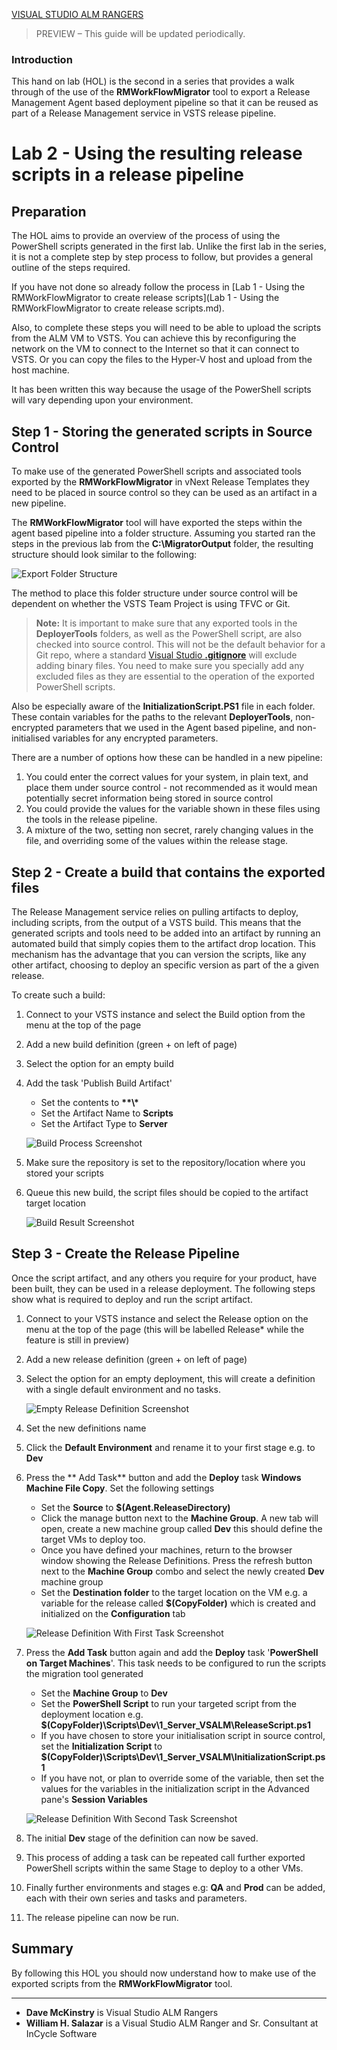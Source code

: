 [VISUAL STUDIO ALM RANGERS](http://aka.ms/vsaraboutus)
> PREVIEW – This guide will be updated periodically.

### Introduction ###

This hand on lab (HOL) is the second in a series that provides a walk through of the use of the **RMWorkFlowMigrator** tool to export a Release Management Agent based deployment pipeline so that it can be reused as part of a Release Management service in VSTS release pipeline.

# Lab 2 - Using the resulting release scripts in a release pipeline #
 
## Preparation ##
The HOL aims to provide an overview of the process of using the PowerShell scripts generated in the first lab. Unlike the first lab in the series, it is not a complete step by step process to follow, but provides a general outline of the steps required. 

If you have not done so already follow the process in [Lab 1 - Using the RMWorkFlowMigrator to create release scripts](Lab 1 - Using the RMWorkFlowMigrator to create release scripts.md).

Also, to complete these steps you will need to be able to upload the scripts from the ALM VM to VSTS.  You can achieve this by reconfiguring the network on the VM to connect to the Internet so that it can connect to VSTS. Or you can copy the files to the Hyper-V host and upload from the host machine.

It has been written this way because the usage of the PowerShell scripts will vary depending upon your environment.
    
## Step 1 - Storing the generated scripts in Source Control 
To make use of the generated PowerShell scripts and associated tools exported by the **RMWorkFlowMigrator** in vNext Release Templates they need to be placed in source control so they can be used as an artifact in a new pipeline.

The **RMWorkFlowMigrator** tool will have exported the steps within the agent based pipeline into a folder structure.  Assuming you started ran the steps in the previous lab from the **C:\MigratorOutput** folder, the resulting structure should look similar to the following: 

![Export Folder Structure](Images/HOLScreenshot7.png)
 
The method to place this folder structure under source control  will be dependent on whether the VSTS Team Project is using TFVC or Git. 

> **Note:** It is important to make sure that any exported tools in the **DeployerTools** folders, as well as the PowerShell script, are also checked into source control. This will not be the default behavior for a Git repo, where a standard [Visual Studio **.gitignore**](https://github.com/github/gitignore/blob/master/VisualStudio.gitignore) will exclude adding binary files. You need to make sure you specially add any excluded files as they are essential to the operation of the exported PowerShell scripts.
  
Also be especially aware of the **InitializationScript.PS1** file in each folder. These contain variables for the paths to the relevant **DeployerTools**,  non-encrypted parameters that we used in the Agent based pipeline, and non-initialised variables for any encrypted parameters. 
  
There are a number of options how these can be handled in a new pipeline:
1. You could enter the correct values for your system, in plain text, and place them under source control - not recommended as it would mean potentially secret information being stored in source control
1. You could provide the values for the variable shown in these files using the tools in the release pipeline. 
1. A mixture of the two, setting non secret, rarely changing values in the file, and overriding some of the values within the release stage.
		 
## Step 2 - Create a build that contains the exported files 
The Release Management service relies on pulling artifacts to deploy, including scripts, from the output of a VSTS build. This means that the generated scripts and tools need to be added into an artifact by running an automated build that simply copies them to the artifact drop location. This mechanism has the advantage that you can version the scripts, like any other artifact, choosing to deploy an specific version as part of the a given release.
		
To create such a build:

1. Connect to your VSTS instance and select the Build option from the menu at the top of the page
1. Add a new build definition (green + on left of page)
1. Select the option for an empty build
1. Add the task 'Publish Build Artifact'
	-  Set the contents to **\*\*\\\***
	-  Set the Artifact Name to **Scripts**
	-  Set the Artifact Type to **Server**
	
    ![Build Process Screenshot](Images/HOLScreenshot2.png)
	
1. Make sure the repository is set to the repository/location where you stored your scripts
1. Queue this new build, the script files should be copied to the artifact target location

    ![Build Result Screenshot](Images/HOLScreenshot3.png)
 
## Step 3 - Create the Release Pipeline 
Once the script artifact, and any others you require for your product, have been built, they can be used in a release deployment. The following steps show what is required to deploy and run the script artifact.

1. Connect to your VSTS instance and select the Release option on the menu at the top of the page (this will be labelled Release* while the feature is still in preview)
1. Add a new release definition (green + on left of page)
1. Select the option for an empty deployment, this will create a definition with a single default environment and no tasks.

    ![Empty Release Definition Screenshot](Images/HOLScreenshot4.png)
	
1.	Set the new definitions name
1.  Click the **Default Environment** and rename it to your first stage e.g. to **Dev**
1.  Press the ** Add Task** button and add the **Deploy** task **Windows Machine File Copy**. Set the following settings
	- Set the **Source** to **$(Agent.ReleaseDirectory)**
	- Click the manage button next to the **Machine Group**. A new tab will open, create a new machine group called **Dev** this should define the target VMs to deploy too.
	- Once you have defined your machines, return to the browser window showing the Release Definitions. Press the refresh button next to the **Machine Group** combo and select the newly created **Dev** machine group
	- Set the **Destination folder** to the target location on the VM e.g. a variable for the release called **$(CopyFolder)** which is created and initialized on the **Configuration** tab
	
    ![Release Definition With First Task Screenshot](Images/HOLScreenshot5.png)
	
1.  Press the **Add Task** button again and add the **Deploy** task '**PowerShell on Target Machines**'. This task needs to be configured to run the scripts the migration tool generated
	- Set the **Machine Group** to **Dev**
	- Set the **PowerShell Script** to run your targeted script from the deployment location e.g. **$(CopyFolder)\Scripts\Dev\1_Server_VSALM\ReleaseScript.ps1**
	- If you have chosen to store your initialisation script in source control, set the **Initialization Script** to **$(CopyFolder)\Scripts\Dev\1_Server_VSALM\InitializationScript.ps1**
	- If you have not, or plan to override some of the variable, then set the values for the variables in the initialization script in the Advanced pane's **Session Variables**  
	
    ![Release Definition With Second Task Screenshot](Images/HOLScreenshot6.png)
	
1.  The initial **Dev** stage of the definition can now be saved.
1.  This process of adding a task can be repeated call further exported PowerShell scripts within the same Stage to deploy to a other VMs.
1.  Finally further environments and stages e.g: **QA** and **Prod** can be added, each with their own series and tasks and parameters.
1.  The release pipeline can now be run.

## Summary 
By following this HOL you should now understand how to make use of the exported scripts from the **RMWorkFlowMigrator** tool.

---
- **Dave McKinstry** is Visual Studio ALM Rangers
- **William H. Salazar** is a Visual Studio ALM Ranger and Sr. Consultant at InCycle Software